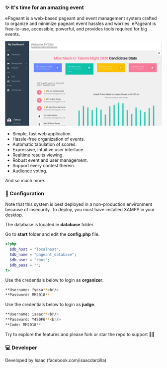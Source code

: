 ### ✨ It's time for an amazing event

ePageant is a web-based pageant and event management system crafted to organize and minimize pageant event hassles and worries. ePageant is free-to-use, accessible, powerful, and provides tools required for big events.

![](https://github.com/isaacdarcilla/pageant-management-system/blob/master/assets/DeepinScreenshot_select-area_20200302113826.png)

- Simple, fast web application.
- Hassle-free organization of events.
- Automatic tabulation of scores.
- Expressive, intuitive user interface.
- Realtime results viewing.
- Robust event and user management.
- Support every contest therein.
- Audience voting.

And so much more...

### 📒 Configuration

Note that this system is best deployed in a non-production environment because of insecurity. To deploy, you must have installed XAMPP in your desktop.

The database is located in **database** folder.

Go to **start** folder and edit the **config.php** file.

```php
<?php
  $db_host = "localhost";  		   
  $db_name = "pageant_database"; 	
  $db_user = "root"; 			 	    
  $db_pass = "";				        
?>
```

Use the credentials below to login as **organizer**.
```bash
**Username: fyesa**<br/>
**Password: MM2018**
```
Use the credentials below to login as **judge**.
```bash
**Username: isaac**<br/>
**Password: Y4S0F6**<br/>
**Code: MM2018**
```

Try to explore the features and please fork or star the repo to support 🎉✨

### 💻 Developer

Developed by Isaac (facebook.com/isaacdarcilla)
